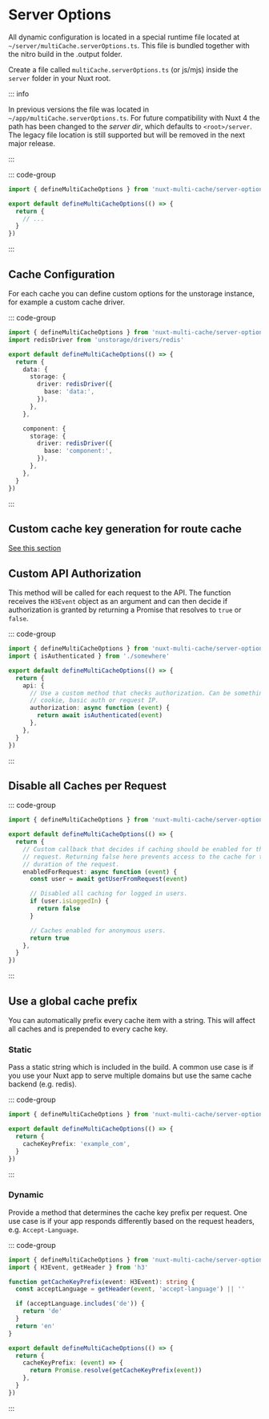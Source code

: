 # Server Options

All dynamic configuration is located in a special runtime file located at
`~/server/multiCache.serverOptions.ts`. This file is bundled together with the
nitro build in the .output folder.

Create a file called `multiCache.serverOptions.ts` (or js/mjs) inside the
`server` folder in your Nuxt root.

::: info

In previous versions the file was located in
`~/app/multiCache.serverOptions.ts`. For future compatibility with Nuxt 4 the
path has been changed to the _server dir_, which defaults to `<root>/server`.
The legacy file location is still supported but will be removed in the next
major release.

:::

::: code-group

```typescript [~/server/multiCache.serverOptions.ts]
import { defineMultiCacheOptions } from 'nuxt-multi-cache/server-options'

export default defineMultiCacheOptions(() => {
  return {
    // ...
  }
})
```

:::

## Cache Configuration

For each cache you can define custom options for the unstorage instance, for
example a custom cache driver.

::: code-group

```typescript [~/server/multiCache.serverOptions.ts]
import { defineMultiCacheOptions } from 'nuxt-multi-cache/server-options'
import redisDriver from 'unstorage/drivers/redis'

export default defineMultiCacheOptions(() => {
  return {
    data: {
      storage: {
        driver: redisDriver({
          base: 'data:',
        }),
      },
    },

    component: {
      storage: {
        driver: redisDriver({
          base: 'component:',
        }),
      },
    },
  }
})
```

:::

## Custom cache key generation for route cache

[See this section](/features/route-cache#cache-key-for-routes)

## Custom API Authorization

This method will be called for each request to the API. The function receives
the `H3Event` object as an argument and can then decide if authorization is
granted by returning a Promise that resolves to `true` or `false`.

::: code-group

```typescript [~/server/multiCache.serverOptions.ts]
import { defineMultiCacheOptions } from 'nuxt-multi-cache/server-options'
import { isAuthenticated } from './somewhere'

export default defineMultiCacheOptions(() => {
  return {
    api: {
      // Use a custom method that checks authorization. Can be something like
      // cookie, basic auth or request IP.
      authorization: async function (event) {
        return await isAuthenticated(event)
      },
    },
  }
})
```

:::

## Disable all Caches per Request

::: code-group

```typescript [~/server/multiCache.serverOptions.ts]
import { defineMultiCacheOptions } from 'nuxt-multi-cache/server-options'

export default defineMultiCacheOptions(() => {
  return {
    // Custom callback that decides if caching should be enabled for the current
    // request. Returning false here prevents access to the cache for the
    // duration of the request.
    enabledForRequest: async function (event) {
      const user = await getUserFromRequest(event)

      // Disabled all caching for logged in users.
      if (user.isLoggedIn) {
        return false
      }

      // Caches enabled for anonymous users.
      return true
    },
  }
})
```

:::

## Use a global cache prefix

You can automatically prefix every cache item with a string. This will affect
all caches and is prepended to every cache key.

### Static

Pass a static string which is included in the build. A common use case is if you
use your Nuxt app to serve multiple domains but use the same cache backend (e.g.
redis).

::: code-group

```typescript [~/server/multiCache.serverOptions.ts]
import { defineMultiCacheOptions } from 'nuxt-multi-cache/server-options'

export default defineMultiCacheOptions(() => {
  return {
    cacheKeyPrefix: 'example_com',
  }
})
```

:::

### Dynamic

Provide a method that determines the cache key prefix per request. One use case
is if your app responds differently based on the request headers, e.g.
`Accept-Language`.

::: code-group

```typescript [~/server/multiCache.serverOptions.ts]
import { defineMultiCacheOptions } from 'nuxt-multi-cache/server-options'
import { H3Event, getHeader } from 'h3'

function getCacheKeyPrefix(event: H3Event): string {
  const acceptLanguage = getHeader(event, 'accept-language') || ''

  if (acceptLanguage.includes('de')) {
    return 'de'
  }
  return 'en'
}

export default defineMultiCacheOptions(() => {
  return {
    cacheKeyPrefix: (event) => {
      return Promise.resolve(getCacheKeyPrefix(event))
    },
  }
})
```

:::
